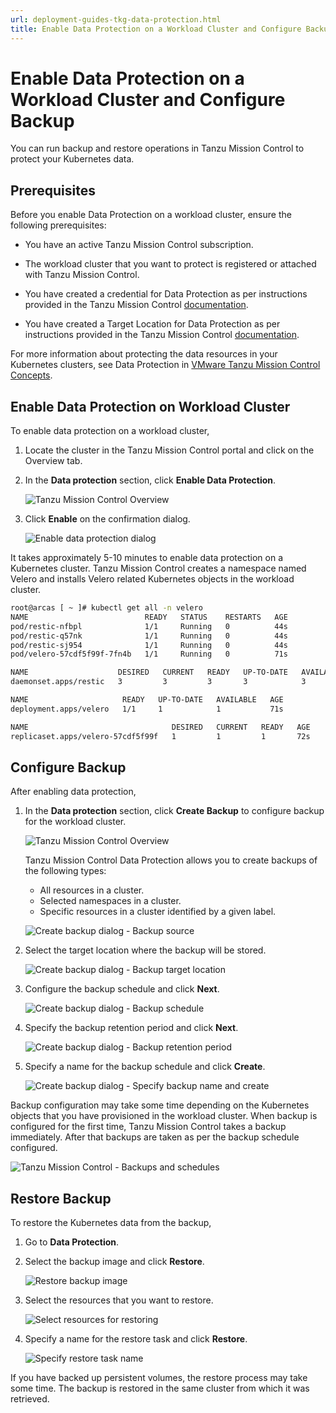 ```yaml
---
url: deployment-guides-tkg-data-protection.html
title: Enable Data Protection on a Workload Cluster and Configure Backup
---
```

# Enable Data Protection on a Workload Cluster and Configure Backup

You can run backup and restore operations in Tanzu Mission Control to protect your Kubernetes data.

## Prerequisites
Before you enable Data Protection on a workload cluster, ensure the following prerequisites:

- You have an active Tanzu Mission Control subscription.

- The workload cluster that you want to protect is registered or attached with Tanzu Mission Control.

- You have created a credential for Data Protection as per instructions provided in the Tanzu Mission Control [documentation](https://docs.vmware.com/en/VMware-Tanzu-Mission-Control/services/tanzumc-using/GUID-4F349EE4-9C64-4243-84FF-D287F497A3D0.html).

- You have created a Target Location for Data Protection as per instructions provided in the Tanzu Mission Control [documentation](https://docs.vmware.com/en/VMware-Tanzu-Mission-Control/services/tanzumc-using/GUID-867683CE-8AF0-4DC7-9121-81AD507EDB3B.html).

For more information about protecting the data resources in your Kubernetes clusters, see Data Protection in [VMware Tanzu Mission Control Concepts](https://docs.vmware.com/en/VMware-Tanzu-Mission-Control/services/tanzumc-concepts/GUID-C16557BC-EB1B-4414-8E63-28AD92E0CAE5.html).

## Enable Data Protection on Workload Cluster

To enable data protection on a workload cluster, 

1. Locate the cluster in the Tanzu Mission Control portal and click on the Overview tab. 
2. In the **Data protection** section, click **Enable Data Protection**.

    ![Tanzu Mission Control Overview](img/tko-data-protection/tko-dp01.png)

3. Click **Enable** on the confirmation dialog.

    ![Enable data protection dialog](img/tko-data-protection/tko-dp02.png)

It takes approximately 5-10 minutes to enable data protection on a Kubernetes cluster. Tanzu Mission Control creates a namespace named Velero and installs Velero related Kubernetes objects in the workload cluster.

```bash
root@arcas [ ~ ]# kubectl get all -n velero
NAME                          READY   STATUS    RESTARTS   AGE
pod/restic-nfbpl              1/1     Running   0          44s
pod/restic-q57nk              1/1     Running   0          44s
pod/restic-sj954              1/1     Running   0          44s
pod/velero-57cdf5f99f-7fn4b   1/1     Running   0          71s

NAME                    DESIRED   CURRENT   READY   UP-TO-DATE   AVAILABLE   NODE SELECTOR   AGE
daemonset.apps/restic   3         3         3       3            3           <none>          45s

NAME                     READY   UP-TO-DATE   AVAILABLE   AGE
deployment.apps/velero   1/1     1            1           71s

NAME                                DESIRED   CURRENT   READY   AGE
replicaset.apps/velero-57cdf5f99f   1         1         1       72s
```

## Configure Backup

After enabling data protection, 

1. In the **Data protection** section, click **Create Backup** to configure backup for the workload cluster.

    ![Tanzu Mission Control Overview](img/tko-data-protection/tko-dp03.png)

    Tanzu Mission Control Data Protection allows you to create backups of the following types:

      - All resources in a cluster.
      - Selected namespaces in a cluster.
      - Specific resources in a cluster identified by a given label.

    ![Create backup dialog - Backup source](img/tko-data-protection/tko-dp04.png)

1. Select the target location where the backup will be stored.

    ![Create backup dialog - Backup target location](img/tko-data-protection/tko-dp05.png)

1. Configure the backup schedule and click **Next**.

    ![Create backup dialog - Backup schedule](img/tko-data-protection/tko-dp06.png)

1. Specify the backup retention period and click **Next**.

    ![Create backup dialog - Backup retention period](img/tko-data-protection/tko-dp07.png)

1. Specify a name for the backup schedule and click **Create**.

    ![Create backup dialog - Specify backup name and create](img/tko-data-protection/tko-dp08.png)

Backup configuration may take some time depending on the Kubernetes objects that you have provisioned in the workload cluster. When backup is configured for the first time, Tanzu Mission Control takes a backup immediately. After that backups are taken as per the backup schedule configured.

![Tanzu Mission Control - Backups and schedules ](img/tko-data-protection/tko-dp09.png)

## Restore Backup

To restore the Kubernetes data from the backup, 

1. Go to **Data Protection**.
2. Select the backup image and click **Restore**.

    ![Restore backup image](img/tko-data-protection/tko-dp10.png)

3. Select the resources that you want to restore.  

    ![Select resources for restoring](img/tko-data-protection/tko-dp11.png)

4. Specify a name for the restore task and click **Restore**.

    ![Specify restore task name](img/tko-data-protection/tko-dp12.png)

If you have backed up persistent volumes, the restore process may take some time. The backup is restored in the same cluster from which it was retrieved.
